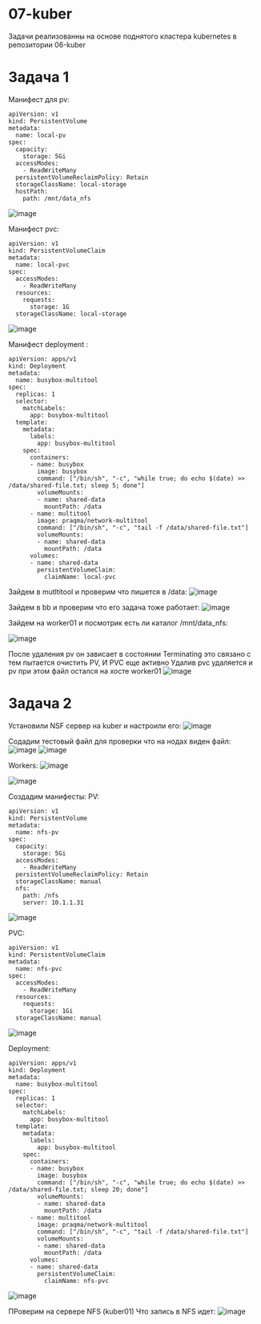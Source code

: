 # 07-kuber

Задачи реализованны на основе поднятого кластера kubernetes в репозитории 06-kuber

# Задача 1

Манифест для pv:
```
apiVersion: v1
kind: PersistentVolume
metadata:
  name: local-pv
spec:
  capacity:
    storage: 5Gi
  accessModes:
    - ReadWriteMany
  persistentVolumeReclaimPolicy: Retain
  storageClassName: local-storage
  hostPath:
    path: /mnt/data_nfs
```
![image](https://github.com/user-attachments/assets/b98d2886-74fb-467d-a69e-9d9e6a1cb3d1)


Манифест pvc: 
```
apiVersion: v1
kind: PersistentVolumeClaim
metadata:
  name: local-pvc
spec:
  accessModes:
    - ReadWriteMany
  resources:
    requests:
      storage: 1G
  storageClassName: local-storage
```
![image](https://github.com/user-attachments/assets/23028a18-89e6-4fcf-a1c4-e525c0b0be95)

Манифест deployment :
```
apiVersion: apps/v1
kind: Deployment
metadata:
  name: busybox-multitool
spec:
  replicas: 1
  selector:
    matchLabels:
      app: busybox-multitool
  template:
    metadata:
      labels:
        app: busybox-multitool
    spec:
      containers:
      - name: busybox
        image: busybox
        command: ["/bin/sh", "-c", "while true; do echo $(date) >> /data/shared-file.txt; sleep 5; done"]
        volumeMounts:
        - name: shared-data
          mountPath: /data
      - name: multitool
        image: praqma/network-multitool
        command: ["/bin/sh", "-c", "tail -f /data/shared-file.txt"]
        volumeMounts:
        - name: shared-data
          mountPath: /data
      volumes:
      - name: shared-data
        persistentVolumeClaim:
          claimName: local-pvc
```

Зайдем в mutltitool и проверим что пишется в /data:
![image](https://github.com/user-attachments/assets/aeec5af4-1d6f-4625-927f-90e7b75ad27f)

Зайдем в bb и проверим что его задача тоже работает:
![image](https://github.com/user-attachments/assets/1402b54d-a618-4684-93e1-5ab1280951ce)

Зайдем на worker01 и посмотрик есть ли каталог /mnt/data_nfs:

![image](https://github.com/user-attachments/assets/74022427-ddb6-444d-8c07-d091aebe4089)

После удаления pv он зависает в состоянии Terminating это связано с тем пытается очистить PV, И PVC еще активно
Удалив pvc удаляется и pv при этом файл остался на хосте worker01
![image](https://github.com/user-attachments/assets/a903ec5f-228d-4d42-a5d5-4a6a5a480010)


# Задача 2

Установили NSF сервер на kuber и настроили его:
![image](https://github.com/user-attachments/assets/ad8e3895-f363-48e0-a110-796274a0f30c)

Содадим тестовый файл для проверки что на нодах виден файл:
![image](https://github.com/user-attachments/assets/00009162-bf97-4cc8-bad9-a4571cb2800b)
![image](https://github.com/user-attachments/assets/eebd811f-dca0-402f-bf31-75d8699bac9d)

Workers:
![image](https://github.com/user-attachments/assets/f37a8345-fa6a-40d8-87de-0947b69a7ebb)

![image](https://github.com/user-attachments/assets/fa525842-4bef-435f-b1c9-470eda2fa29e)

Создадим манифесты:
PV:
```
apiVersion: v1
kind: PersistentVolume
metadata:
  name: nfs-pv
spec:
  capacity:
    storage: 5Gi
  accessModes:
    - ReadWriteMany
  persistentVolumeReclaimPolicy: Retain
  storageClassName: manual
  nfs:
    path: /nfs
    server: 10.1.1.31
```
![image](https://github.com/user-attachments/assets/63610329-8e5c-4161-a061-c599c93323eb)

PVC:
```
apiVersion: v1
kind: PersistentVolumeClaim
metadata:
  name: nfs-pvc
spec:
  accessModes:
    - ReadWriteMany
  resources:
    requests:
      storage: 1Gi
  storageClassName: manual
```
![image](https://github.com/user-attachments/assets/e1833bae-29c2-4c83-a69a-c1b1ca1a9eb3)

Deployment:
```
apiVersion: apps/v1
kind: Deployment
metadata:
  name: busybox-multitool
spec:
  replicas: 1
  selector:
    matchLabels:
      app: busybox-multitool
  template:
    metadata:
      labels:
        app: busybox-multitool
    spec:
      containers:
      - name: busybox
        image: busybox
        command: ["/bin/sh", "-c", "while true; do echo $(date) >> /data/shared-file.txt; sleep 20; done"]
        volumeMounts:
        - name: shared-data
          mountPath: /data
      - name: multitool
        image: praqma/network-multitool
        command: ["/bin/sh", "-c", "tail -f /data/shared-file.txt"]
        volumeMounts:
        - name: shared-data
          mountPath: /data
      volumes:
      - name: shared-data
        persistentVolumeClaim:
          claimName: nfs-pvc
```
![image](https://github.com/user-attachments/assets/06edf01f-1881-479f-af93-401be827078a)

ПРоверим на сервере NFS (kuber01) Что запись в NFS идет:
![image](https://github.com/user-attachments/assets/2e7fe9dc-cbf2-46c0-bd5f-41dc7adc3459)


